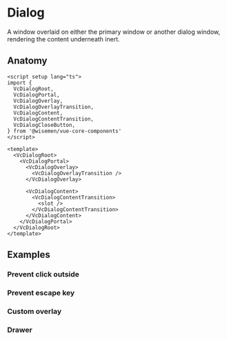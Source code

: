 # Dialog

A window overlaid on either the primary window or another dialog window, rendering the content underneath inert.

<ComponentPreview name="dialog/examples/main" />

## Anatomy

```vue
<script setup lang="ts">
import {
  VcDialogRoot,
  VcDialogPortal,
  VcDialogOverlay,
  VcDialogOverlayTransition,
  VcDialogContent,
  VcDialogContentTransition,
  VcDialogCloseButton,
} from '@wisemen/vue-core-components'
</script>

<template>
  <VcDialogRoot>
    <VcDialogPortal>
      <VcDialogOverlay>
        <VcDialogOverlayTransition />
      </VcDialogOverlay>

      <VcDialogContent>
        <VcDialogContentTransition>
          <slot />
        </VcDialogContentTransition>
      </VcDialogContent>
    </VcDialogPortal>
  </VcDialogRoot>
</template>
```

<!-- @include: ./dialog-meta.md -->

## Examples

### Prevent click outside

<ComponentPreview name="dialog/examples/prevent-click-outside" />

### Prevent escape key

<ComponentPreview name="dialog/examples/prevent-esc" />

### Custom overlay

<ComponentPreview name="dialog/examples/custom-overlay" />

### Drawer

<ComponentPreview name="dialog/examples/drawer" />